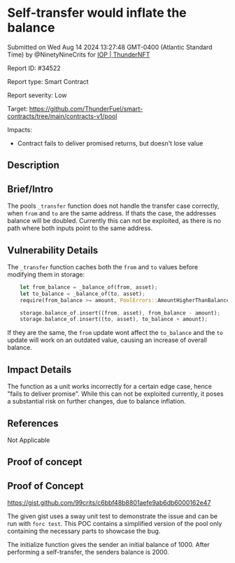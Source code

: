
# Self-transfer would inflate the balance

Submitted on Wed Aug 14 2024 13:27:48 GMT-0400 (Atlantic Standard Time) by @NinetyNineCrits for [IOP | ThunderNFT](https://immunefi.com/bounty/thundernft-iop/)

Report ID: #34522

Report type: Smart Contract

Report severity: Low

Target: https://github.com/ThunderFuel/smart-contracts/tree/main/contracts-v1/pool

Impacts:
- Contract fails to deliver promised returns, but doesn't lose value

## Description
## Brief/Intro
The pools `_transfer` function does not handle the transfer case correctly, when `from` and `to` are the same address. If thats the case, the addresses balance will be doubled. Currently this can not be exploited, as there is no path where both inputs point to the same address.

## Vulnerability Details

The `_transfer` function caches both the `from` and `to` values before modifying them in storage:

```rust
    let from_balance = _balance_of(from, asset);
    let to_balance = _balance_of(to, asset);
    require(from_balance >= amount, PoolErrors::AmountHigherThanBalance);

    storage.balance_of.insert((from, asset), from_balance - amount);
    storage.balance_of.insert((to, asset), to_balance + amount);
```

If they are the same, the `from` update wont affect the `to_balance` and the `to` update will work on an outdated value, causing an increase of overall balance.

## Impact Details
The function as a unit works incorrectly for a certain edge case, hence "fails to deliver promise". While this can not be exploited currently, it poses a substantial risk on further changes, due to balance inflation.

## References
Not Applicable 
        
## Proof of concept
## Proof of Concept

https://gist.github.com/99crits/c6bbf48b8801aefe9ab6db6000162e47

The given gist uses a sway unit test to demonstrate the issue and can be run with `forc test`. This POC contains a simplified version of the pool only containing the necessary parts to showcase the bug. 

The initialize function gives the sender an initial balance of 1000. After performing a self-transfer, the senders balance is 2000. 